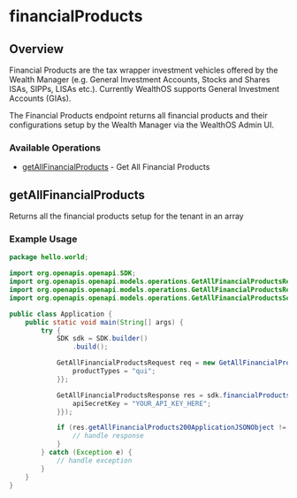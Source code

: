 # financialProducts

## Overview

Financial Products are the tax wrapper investment vehicles offered by the Wealth Manager (e.g. General Investment Accounts, Stocks and Shares ISAs, SIPPs, LISAs etc.). Currently WealthOS supports General Investment Accounts (GIAs). 

The Financial Products endpoint returns all financial products and their configurations setup by the Wealth Manager via the WealthOS Admin UI.

### Available Operations

* [getAllFinancialProducts](#getallfinancialproducts) - Get All Financial Products

## getAllFinancialProducts

Returns all the financial products setup for the tenant in an array

### Example Usage

```java
package hello.world;

import org.openapis.openapi.SDK;
import org.openapis.openapi.models.operations.GetAllFinancialProductsRequest;
import org.openapis.openapi.models.operations.GetAllFinancialProductsResponse;
import org.openapis.openapi.models.operations.GetAllFinancialProductsSecurity;

public class Application {
    public static void main(String[] args) {
        try {
            SDK sdk = SDK.builder()
                .build();

            GetAllFinancialProductsRequest req = new GetAllFinancialProductsRequest("modi") {{
                productTypes = "qui";
            }};            

            GetAllFinancialProductsResponse res = sdk.financialProducts.getAllFinancialProducts(req, new GetAllFinancialProductsSecurity("impedit") {{
                apiSecretKey = "YOUR_API_KEY_HERE";
            }});

            if (res.getAllFinancialProducts200ApplicationJSONObject != null) {
                // handle response
            }
        } catch (Exception e) {
            // handle exception
        }
    }
}
```
